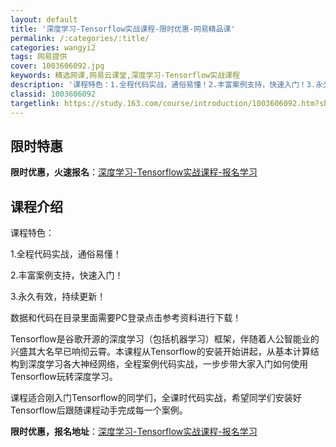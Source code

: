 ```yaml
---
layout: default
title: '深度学习-Tensorflow实战课程-限时优惠-网易精品课'
permalink: /:categories/:title/
categories: wangyi2
tags: 网易提供
cover: 1003606092.jpg
keywords: 精选网课,网易云课堂,深度学习-Tensorflow实战课程
description: '课程特色：1.全程代码实战，通俗易懂！2.丰富案例支持，快速入门！3.永久有效，持续更新！数据和代码在目录里面需要PC登'
classid: 1003606092
targetlink: https://study.163.com/course/introduction/1003606092.htm?share=1&shareId=1025206652&utm_campaign=share&utm_medium=iphoneShare&utm_source=&utm_u=1025206652
---
```


## 限时特惠

**限时优惠，火速报名**：[深度学习-Tensorflow实战课程-报名学习](https://study.163.com/course/introduction/1003606092.htm?share=1&shareId=1025206652&utm_campaign=share&utm_medium=iphoneShare&utm_source=&utm_u=1025206652)

## 课程介绍

课程特色：

1.全程代码实战，通俗易懂！

2.丰富案例支持，快速入门！

3.永久有效，持续更新！



数据和代码在目录里面需要PC登录点击参考资料进行下载！



Tensorflow是谷歌开源的深度学习（包括机器学习）框架，伴随着人公智能业的兴盛其大名早已响彻云霄。本课程从Tensorflow的安装开始讲起，从基本计算结构到深度学习各大神经网络，全程案例代码实战，一步步带大家入门如何使用Tensorflow玩转深度学习。



课程适合刚入门Tensorflow的同学们，全课时代码实战，希望同学们安装好Tensorflow后跟随课程动手完成每一个案例。

**限时优惠，报名地址**：[深度学习-Tensorflow实战课程-报名学习](https://study.163.com/course/introduction/1003606092.htm?share=1&shareId=1025206652&utm_campaign=share&utm_medium=iphoneShare&utm_source=&utm_u=1025206652)

